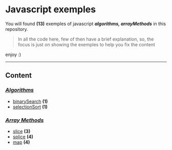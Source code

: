 # Javascript exemples
You will found **(13)** exemples of javascript ***algorithms, arrayMethods*** in this repository.
> In all the code here, few of then have a brief explanation, so, the focus is just on showing the exemples to help you fix the content

enjoy :)

---

## Content

### *[Algorithms](https://github.com/4kauanmota/javascript/tree/master/algorithms)*
+ [binarySearch](https://github.com/4kauanmota/javascript/blob/master/algorithms/binarySeach.js) **(1)**
+ [selectionSort](https://github.com/4kauanmota/javascript/blob/master/algorithms/selectionSort.js) **(1)**

### *[Array Methods](https://github.com/4kauanmota/javascript/tree/master/arrayMethods)*
+ [slice](https://github.com/4kauanmota/javascript/blob/master/arrayMethods/slice.js) **(3)**
+ [splice](https://github.com/4kauanmota/javascript/blob/master/arrayMethods/splice.js) **(4)**
+ [map](https://github.com/4kauanmota/javascript/blob/master/arrayMethods/map.js) **(4)**